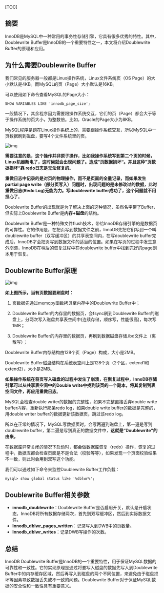 [TOC]

## 摘要

InnoDB是MySQL中一种常用的事务性存储引擎，它具有很多优秀的特性。其中，Doublewrite Buffer是InnoDB的一个重要特性之一，本文将介绍Doublewrite Buffer的原理和应用。

## 为什么需要Doublewrite Buffer

我们常见的服务器一般都是Linux操作系统，Linux文件系统页（OS Page）的大小默认是4KB。而MySQL的页（Page）大小默认是16KB。

可以使用如下命令查看MySQL的Page大小：

```
SHOW VARIABLES LIKE 'innodb_page_size';
```

 一般情况下，其余程序因为需要跟操作系统交互，它们的页（Page）都会大于等于操作系统的页大小，为整数倍。比如，Oracle的Page大小为8KB。

MySQL程序是跑在Linux操作系统上的，需要跟操作系统交互，所以MySQL中一页数据刷到磁盘，要写4个文件系统里的页。

![img](https://mmbiz.qpic.cn/mmbiz_png/jC8rtGdWScOZqcx7RQ7OHo75SQpNXEukibOIibftFdJO3NibUiaosVOLSs0Nu1Grd14iaaNPmZoriaydwCFDnic3Z0dUg/640?wx_fmt=png)

**需要注意的是，这个操作并非原子操作，比如我操作系统写到第二个页的时候，Linux机器断电了，这时候就会出现问题了。造成”页数据损坏“。并且这种”页数据损坏“靠 redo日志是无法修复的**。

**重做日志中记录的是对页的物理操作，而不是页面的全量记录，而如果发生partial page write（部分页写入）问题时，出现问题的是未修改过的数据，此时重做日志(Redo Log)无能为力。写doublewrite buffer成功了，这个问题就不用担心了**。

Doublewrite Buffer的出现就是为了解决上面的这种情况，虽然名字带了Buffer，但实际上Doublewrite Buffer是**内存+磁盘**的结构。

Doublewrite Buffer是一种特殊文件flush技术，带给InnoDB存储引擎的是数据页的可靠性。它的作用是，在把页写到数据文件之前，InnoDB先把它们写到一个叫doublewrite buffer（双写缓冲区）的共享表空间内，在写doublewrite buffer完成后，InnoDB才会把页写到数据文件的适当的位置。如果在写页的过程中发生意外崩溃，InnoDB在稍后的恢复过程中在doublewrite buffer中找到完好的page副本用于恢复。

## Doublewrite Buffer原理

![img](https://mmbiz.qpic.cn/mmbiz_png/jC8rtGdWScOZqcx7RQ7OHo75SQpNXEuk0vQSvaAFscwJrFyzEyBzCO4mpr8icY58ne39Y3WTUYBW17QNrOULE6w/640?wx_fmt=png)

**如上图所示，当有页数据要刷盘时：**

1. 页数据先通过memcpy函数拷贝至内存中的Doublewrite Buffer中；

2. Doublewrite Buffer的内存里的数据页，会fsync刷到Doublewrite Buffer的磁盘上，分两次写入磁盘共享表空间中(连续存储，顺序写，性能很高)，每次写1MB；

3. Doublewrite Buffer的内存里的数据页，再刷到数据磁盘存储.ibd文件上（离散写）；

   

Doublewrite Buffer内存结构由128个页（Page）构成，大小是2MB。

Doublewrite Buffer磁盘结构在系统表空间上是128个页（2个区，extend1和extend2），大小是2MB。

**如果操作系统在将页写入磁盘的过程中发生了崩溃，在恢复过程中，InnoDB存储引擎可以从共享表空间中的Double write中找到该页的一个副本，将其复制到表空间文件，再应用重做日志**。

MySQL会检查double writer的数据的完整性，如果不完整直接丢弃double write buffer内容，重新执行那条redo log，如果double write buffer的数据是完整的，用double writer buffer的数据更新该数据页，跳过该redo log。

所以在正常的情况下，MySQL写数据页时，会写两遍到磁盘上，第一遍是写到doublewrite buffer，第二遍是写到真正的数据文件中，**这就是“Doublewrite”的由来。**

在数据库异常关闭的情况下启动时，都会做数据库恢复（redo）操作，恢复的过程中，数据库都会检查页面是不是合法（校验等等），如果发现一个页面校验结果不一致，则此时会用到双写这个功能。

我们可以通过如下命令来监控Doublewrite Buffer工作负载：

```
mysql> show global status like '%dblwr%';
```

## Doublewrite Buffer相关参数

- **innodb_doublewrite**：Doublewrite Buffer是否启用开关，默认是开启状态，InnoDB将所有数据存储两次，首先到双写缓冲区，然后到实际数据文件。
- **Innodb_dblwr_pages_written**：记录写入到DWB中的页数量。
- **Innodb_dblwr_writes**：记录DWB写操作的次数。

## 总结

InnoDB Doublewrite Buffer是InnoDB的一个重要特性，用于保证MySQL数据的可靠性和一致性。它的实现原理是通过将要写入磁盘的数据先写入到Doublewrite Buffer中的内存缓存区域，然后再写入到磁盘的两个不同位置，来避免由于磁盘损坏等因素导致数据丢失或不一致的问题。Doublewrite Buffer对于保证MySQL数据的安全性和一致性具有重要意义。


